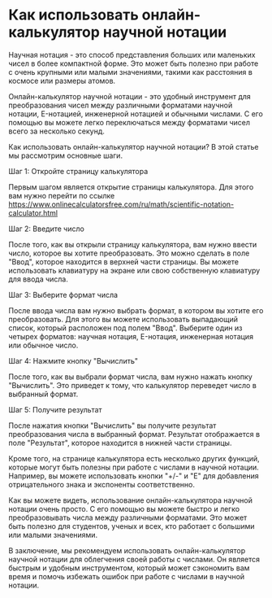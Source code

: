 Как использовать онлайн-калькулятор научной нотации
===================================================

Научная нотация - это способ представления больших или маленьких чисел в более компактной форме. Это может быть полезно при работе с очень крупными или малыми значениями, такими как расстояния в космосе или размеры атомов.

Онлайн-калькулятор научной нотации - это удобный инструмент для преобразования чисел между различными форматами научной нотации, E-нотацией, инженерной нотацией и обычными числами. С его помощью вы можете легко переключаться между форматами чисел всего за несколько секунд.

Как использовать онлайн-калькулятор научной нотации? В этой статье мы рассмотрим основные шаги.

Шаг 1: Откройте страницу калькулятора

Первым шагом является открытие страницы калькулятора. Для этого вам нужно перейти по ссылке <https://www.onlinecalculatorsfree.com/ru/math/scientific-notation-calculator.html>

Шаг 2: Введите число

После того, как вы открыли страницу калькулятора, вам нужно ввести число, которое вы хотите преобразовать. Это можно сделать в поле "Ввод", которое находится в верхней части страницы. Вы можете использовать клавиатуру на экране или свою собственную клавиатуру для ввода числа.

Шаг 3: Выберите формат числа

После ввода числа вам нужно выбрать формат, в котором вы хотите его преобразовать. Для этого вы можете использовать выпадающий список, который расположен под полем "Ввод". Выберите один из четырех форматов: научная нотация, E-нотация, инженерная нотация или обычное число.

Шаг 4: Нажмите кнопку "Вычислить"

После того, как вы выбрали формат числа, вам нужно нажать кнопку "Вычислить". Это приведет к тому, что калькулятор переведет число в выбранный формат.

Шаг 5: Получите результат

После нажатия кнопки "Вычислить" вы получите результат преобразования числа в выбранный формат. Результат отображается в поле "Результат", которое находится в нижней части страницы.

Кроме того, на странице калькулятора есть несколько других функций, которые могут быть полезны при работе с числами в научной нотации. Например, вы можете использовать кнопки "+/-" и "E" для добавления отрицательного знака и экспоненты соответственно.

Как вы можете видеть, использование онлайн-калькулятора научной нотации очень просто. С его помощью вы можете быстро и легко преобразовывать числа между различными форматами. Это может быть полезно для студентов, ученых и всех, кто работает с большими или малыми значениями.

В заключение, мы рекомендуем использовать онлайн-калькулятор научной нотации для облегчения своей работы с числами. Он является быстрым и удобным инструментом, который может сэкономить вам время и помочь избежать ошибок при работе с числами в научной нотации.